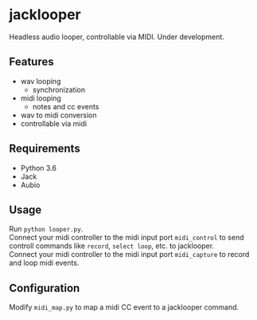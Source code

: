 # jacklooper
Headless audio looper, controllable via MIDI. Under development.

## Features

* wav looping
  * synchronization
* midi looping
  * notes and cc events
* wav to midi conversion
* controllable via midi

## Requirements

* Python 3.6
* Jack
* Aubio

## Usage

Run ```python looper.py```.  
Connect your midi controller to the midi input port ```midi_control``` to send controll commands like ```record```, ```select loop```, etc. to jacklooper.  
Connect your midi controller to the midi input port ```midi_capture``` to record and loop midi events.

## Configuration

Modify ```midi_map.py``` to map a midi CC event to a jacklooper command.
